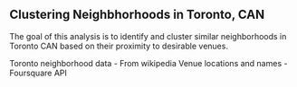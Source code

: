 ## Clustering Neighbhorhoods in Toronto, CAN

The goal of this analysis is to identify and cluster similar neighborhoods in Toronto CAN based on their proximity to desirable venues.

Toronto neighborhood data - From wikipedia
Venue locations and names - Foursquare API
